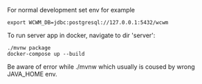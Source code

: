 For normal development set env for example
```
export WCWM_DB=jdbc:postgresql://127.0.0.1:5432/wcwm
```

To run server app in docker, navigate to dir 'server':
```
./mvnw package
docker-compose up --build
```
Be aware of error while ./mvnw which usually is coused by wrong JAVA_HOME env.

